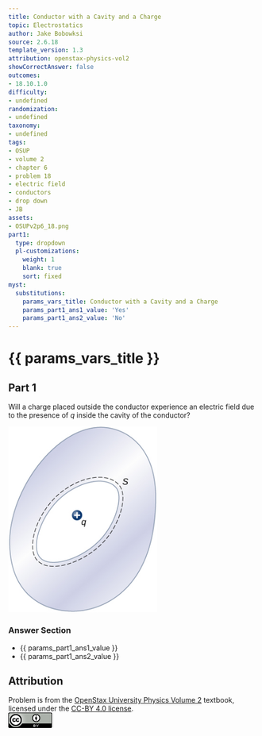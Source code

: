```yaml
---
title: Conductor with a Cavity and a Charge
topic: Electrostatics
author: Jake Bobowksi
source: 2.6.18
template_version: 1.3
attribution: openstax-physics-vol2
showCorrectAnswer: false
outcomes:
- 18.10.1.0
difficulty:
- undefined
randomization:
- undefined
taxonomy:
- undefined
tags:
- OSUP
- volume 2
- chapter 6
- problem 18
- electric field
- conductors
- drop down
- JB
assets:
- OSUPv2p6_18.png
part1:
  type: dropdown
  pl-customizations:
    weight: 1
    blank: true
    sort: fixed
myst:
  substitutions:
    params_vars_title: Conductor with a Cavity and a Charge
    params_part1_ans1_value: 'Yes'
    params_part1_ans2_value: 'No'
---
```

# {{ params_vars_title }}

## Part 1

Will a charge placed outside the conductor experience an electric field due to the presence of $q$ inside the cavity of the conductor?

<img src="OSUPv2p6_18.png" width=300 alt="Conductor with a cavity enclosing a point charge."><br>

### Answer Section

- {{ params_part1_ans1_value }}
- {{ params_part1_ans2_value }}

## Attribution

Problem is from the [OpenStax University Physics Volume 2](https://openstax.org/details/books/university-physics-volume-2) textbook, licensed under the [CC-BY 4.0 license](https://creativecommons.org/licenses/by/4.0/).<br>![Image representing the Creative Commons 4.0 BY license.](https://raw.githubusercontent.com/firasm/bits/master/by.png)